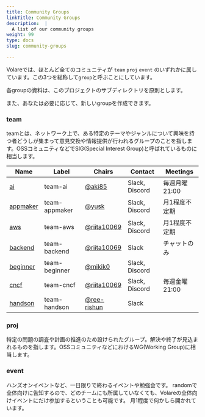 ```yaml
---
title: Community Groups
linkTitle: Community Groups
description:  |
  A list of our community groups
weight: 99
type: docs
slug: community-groups

---
```


Volareでは、ほとんど全てのコミュニティが `team` `proj` `event` のいずれかに属しています。この3つを総称して`group`と呼ぶことにしています。

各groupの資料は、このプロジェクトのサブディレクトリを原則とします。

また、あなたは必要に応じて、新しいgroupを作成できます。

### team

teamとは、ネットワーク上で、ある特定のテーマやジャンルについて興味を持つ者どうしが集まって意見交換や情報提供が行われるグループのことを指します。OSSコミュニティなどでSIG(Special Interest Group)と呼ばれているものに相当します。



| Name | Label | Chairs | Contact | Meetings |
|------|-------|--------|---------|----------|
| [ai](team-ai/README.md) | team-ai | [@aki85](https://github.com/aki85) | Slack, Discord | 毎週月曜21:00 |
| [appmaker](team-appmaker/README.md) | team-appmaker  |[@yusk](https://github.com/yusk)  | Slack, Discord | 月1程度不定期 |
| [aws](team-aws/README.md) | team-aws | [@riita10069](https://github.com/riita10069) | Slack, Discord | 月1程度不定期 |
| [backend](team-backend/README.md) | team-backend | [@riita10069](https://github.com/riita10069) | Slack  | チャットのみ |
| [beginner](team-beginner/README.md) | team-beginner | [@mikik0](https://github.com/mikik0) |  Slack, Discord  |  |
| [cncf](team-cncf/README.md) | team-cncf | [@riita10069](https://github.com/riita10069) | Slack, Discord | 毎週金曜21:00 |
| [handson](team-handson/README.md) | team-handson | [@ree-rishun](https://github.com/ree-rishun) | Slack |  |


### proj

特定の問題の調査や計画の推進のため設けられたグループ。解決や終了が見込まれるものを指します。OSSコミュニティなどにおけるWG(Working Group)に相当します。

### event

ハンズオンイベントなど、一日限りで終わるイベントや勉強会です。
randomで全体向けに告知するので、どのチームにも所属していなくても、Volareの全体向けイベントにだけ参加するということも可能です。
月1程度で何かしら開かれています。


